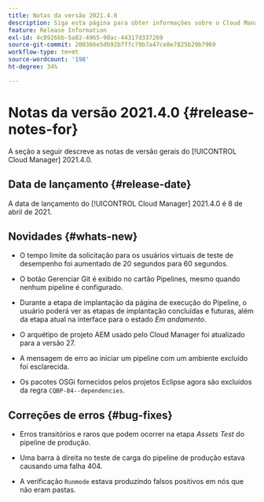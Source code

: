 ```yaml
---
title: Notas da versão 2021.4.0
description: Siga esta página para obter informações sobre o Cloud Manager 2021.4.0
feature: Release Information
exl-id: 4c8926bb-5a82-4965-90ac-44317d337269
source-git-commit: 200366e5db92b7ffc79b7a47ce8e7825b29b7969
workflow-type: tm+mt
source-wordcount: '198'
ht-degree: 34%

---
```


# Notas da versão 2021.4.0 {#release-notes-for}

A seção a seguir descreve as notas de versão gerais do [!UICONTROL Cloud Manager] 2021.4.0.

## Data de lançamento {#release-date}

A data de lançamento do [!UICONTROL Cloud Manager] 2021.4.0 é 8 de abril de 2021.

## Novidades {#whats-new}

* O tempo limite da solicitação para os usuários virtuais de teste de desempenho foi aumentado de 20 segundos para 60 segundos.

* O botão Gerenciar Git é exibido no cartão Pipelines, mesmo quando nenhum pipeline é configurado.

* Durante a etapa de implantação da página de execução do Pipeline, o usuário poderá ver as etapas de implantação concluídas e futuras, além da etapa atual na interface para o estado *Em andamento*.

* O arquétipo de projeto AEM usado pelo Cloud Manager foi atualizado para a versão 27.

* A mensagem de erro ao iniciar um pipeline com um ambiente excluído foi esclarecida.

* Os pacotes OSGi fornecidos pelos projetos Eclipse agora são excluídos da regra `CQBP-84--dependencies`.

## Correções de erros {#bug-fixes}

* Erros transitórios e raros que podem ocorrer na etapa *Assets Test* do pipeline de produção.

* Uma barra à direita no teste de carga do pipeline de produção estava causando uma falha 404.

* A verificação `Runmode` estava produzindo falsos positivos em nós que não eram pastas.
